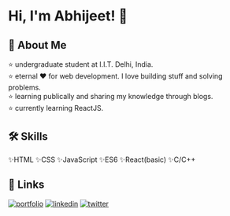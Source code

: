 
# Hi, I'm Abhijeet! 👋


## 🚀 About Me
⭐ undergraduate student at I.I.T. Delhi, India.  
⭐ eternal ❤️ for web development. I love building stuff and solving problems.  
⭐ learning publically and sharing my knowledge through blogs.  
⭐ currently learning ReactJS.


## 🛠 Skills
✨HTML ✨CSS ✨JavaScript ✨ES6
✨React(basic) ✨C/C++


## 🔗 Links
[![portfolio](https://img.shields.io/badge/my_portfolio-000?style=for-the-badge&logo=ko-fi&logoColor=white)](https://abhijeetgautam.netlify.app)
[![linkedin](https://img.shields.io/badge/linkedin-0A66C2?style=for-the-badge&logo=linkedin&logoColor=white)](https://www.linkedin.com/in/abhijeet-gautam-a413b1211/)
[![twitter](https://img.shields.io/badge/twitter-1DA1F2?style=for-the-badge&logo=twitter&logoColor=white)](https://twitter.com/abhijeet_gautam)

